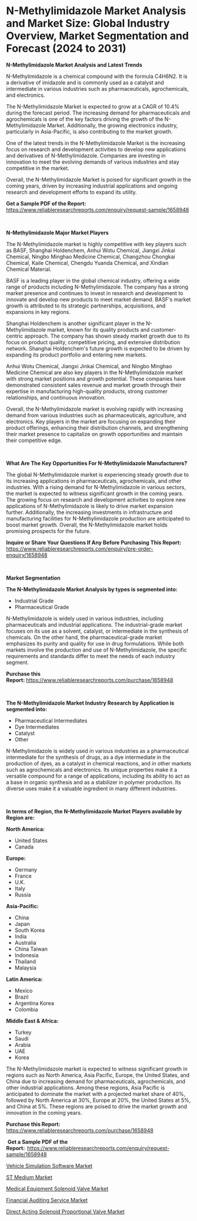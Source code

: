 <p><h1>N-Methylimidazole Market Analysis and Market Size: Global Industry Overview, Market Segmentation and Forecast (2024 to 2031)</h1></p><p><strong>N-Methylimidazole Market Analysis and Latest Trends</strong></p>
<p><p>N-Methylimidazole is a chemical compound with the formula C4H6N2. It is a derivative of imidazole and is commonly used as a catalyst and intermediate in various industries such as pharmaceuticals, agrochemicals, and electronics.</p><p>The N-Methylimidazole Market is expected to grow at a CAGR of 10.4% during the forecast period. The increasing demand for pharmaceuticals and agrochemicals is one of the key factors driving the growth of the N-Methylimidazole Market. Additionally, the growing electronics industry, particularly in Asia-Pacific, is also contributing to the market growth.</p><p>One of the latest trends in the N-Methylimidazole Market is the increasing focus on research and development activities to develop new applications and derivatives of N-Methylimidazole. Companies are investing in innovation to meet the evolving demands of various industries and stay competitive in the market.</p><p>Overall, the N-Methylimidazole Market is poised for significant growth in the coming years, driven by increasing industrial applications and ongoing research and development efforts to expand its utility.</p></p>
<p><strong>Get a Sample PDF of the Report:&nbsp;</strong> <a href="https://www.reliableresearchreports.com/enquiry/request-sample/1658948">https://www.reliableresearchreports.com/enquiry/request-sample/1658948</a></p>
<p>&nbsp;</p>
<p><strong>N-Methylimidazole Major Market Players</strong></p>
<p><p>The N-Methylimidazole market is highly competitive with key players such as BASF, Shanghai Holdenchem, Anhui Wotu Chemical, Jiangxi Jinkai Chemical, Ningbo Minghao Medicine Chemical, Changzhou Chongkai Chemical, Kaile Chemical, Chengdu Yuanda Chemical, and Xindian Chemical Material.</p><p>BASF is a leading player in the global chemical industry, offering a wide range of products including N-Methylimidazole. The company has a strong market presence and continues to invest in research and development to innovate and develop new products to meet market demand. BASF's market growth is attributed to its strategic partnerships, acquisitions, and expansions in key regions.</p><p>Shanghai Holdenchem is another significant player in the N-Methylimidazole market, known for its quality products and customer-centric approach. The company has shown steady market growth due to its focus on product quality, competitive pricing, and extensive distribution network. Shanghai Holdenchem's future growth is expected to be driven by expanding its product portfolio and entering new markets.</p><p>Anhui Wotu Chemical, Jiangxi Jinkai Chemical, and Ningbo Minghao Medicine Chemical are also key players in the N-Methylimidazole market with strong market positions and growth potential. These companies have demonstrated consistent sales revenue and market growth through their expertise in manufacturing high-quality products, strong customer relationships, and continuous innovation.</p><p>Overall, the N-Methylimidazole market is evolving rapidly with increasing demand from various industries such as pharmaceuticals, agriculture, and electronics. Key players in the market are focusing on expanding their product offerings, enhancing their distribution channels, and strengthening their market presence to capitalize on growth opportunities and maintain their competitive edge.</p></p>
<p>&nbsp;</p>
<p><strong>What Are The Key Opportunities For N-Methylimidazole Manufacturers?</strong></p>
<p><p>The global N-Methylimidazole market is experiencing steady growth due to its increasing applications in pharmaceuticals, agrochemicals, and other industries. With a rising demand for N-Methylimidazole in various sectors, the market is expected to witness significant growth in the coming years. The growing focus on research and development activities to explore new applications of N-Methylimidazole is likely to drive market expansion further. Additionally, the increasing investments in infrastructure and manufacturing facilities for N-Methylimidazole production are anticipated to boost market growth. Overall, the N-Methylimidazole market holds promising prospects for the future.</p></p>
<p><strong>Inquire or Share Your Questions If Any Before Purchasing This Report:</strong> <a href="https://www.reliableresearchreports.com/enquiry/pre-order-enquiry/1658948">https://www.reliableresearchreports.com/enquiry/pre-order-enquiry/1658948</a></p>
<p>&nbsp;</p>
<p><strong>Market Segmentation</strong></p>
<p><strong>The N-Methylimidazole Market Analysis by types is segmented into:</strong></p>
<p><ul><li>Industrial Grade</li><li>Pharmaceutical Grade</li></ul></p>
<p><p>N-Methylimidazole is widely used in various industries, including pharmaceuticals and industrial applications. The industrial-grade market focuses on its use as a solvent, catalyst, or intermediate in the synthesis of chemicals. On the other hand, the pharmaceutical-grade market emphasizes its purity and quality for use in drug formulations. While both markets involve the production and use of N-Methylimidazole, the specific requirements and standards differ to meet the needs of each industry segment.</p></p>
<p><strong>Purchase this Report:&nbsp;</strong><a href="https://www.reliableresearchreports.com/purchase/1658948">https://www.reliableresearchreports.com/purchase/1658948</a></p>
<p>&nbsp;</p>
<p><strong>The N-Methylimidazole Market Industry Research by Application is segmented into:</strong></p>
<p><ul><li>Pharmaceutical Intermediates</li><li>Dye Intermediates</li><li>Catalyst</li><li>Other</li></ul></p>
<p><p>N-Methylimidazole is widely used in various industries as a pharmaceutical intermediate for the synthesis of drugs, as a dye intermediate in the production of dyes, as a catalyst in chemical reactions, and in other markets such as agrochemicals and electronics. Its unique properties make it a versatile compound for a range of applications, including its ability to act as a base in organic synthesis and as a stabilizer in polymer production. Its diverse uses make it a valuable ingredient in many different industries.</p></p>
<p>&nbsp;</p>
<p><strong>In terms of Region, the N-Methylimidazole Market Players available by Region are:</strong></p>
<p>
    <p> <strong> North America: </strong>
        <ul>
            <li>United States</li>
            <li>Canada</li>
        </ul>
        </p> 
    <p> <strong> Europe: </strong>
        <ul>
            <li>Germany</li>
            <li>France</li>
            <li>U.K.</li>
            <li>Italy</li>
            <li>Russia</li>
        </ul>
        </p> 
    <p> <strong> Asia-Pacific: </strong>
        <ul>
            <li>China</li>
            <li>Japan</li>
            <li>South Korea</li>
            <li>India</li>
            <li>Australia</li>
            <li>China Taiwan</li>
            <li>Indonesia</li>
            <li>Thailand</li>
            <li>Malaysia</li>
        </ul>
        </p> 
    <p> <strong> Latin America: </strong>
        <ul>
            <li>Mexico</li>
            <li>Brazil</li>
            <li>Argentina Korea</li>
            <li>Colombia</li>
        </ul>
        </p> 
    <p> <strong> Middle East & Africa: </strong>
        <ul>
            <li>Turkey</li>
            <li>Saudi</li>
            <li>Arabia</li>
            <li>UAE</li>
            <li>Korea</li>
        </ul>
    </p>
    </p>
<p><p>The N-Methylimidazole market is expected to witness significant growth in regions such as North America, Asia Pacific, Europe, the United States, and China due to increasing demand for pharmaceuticals, agrochemicals, and other industrial applications. Among these regions, Asia Pacific is anticipated to dominate the market with a projected market share of 40%, followed by North America at 30%, Europe at 20%, the United States at 5%, and China at 5%. These regions are poised to drive the market growth and innovation in the coming years.</p></p>
<p><strong>Purchase this Report: </strong><a href="https://www.reliableresearchreports.com/purchase/1658948">https://www.reliableresearchreports.com/purchase/1658948</a></p>
<p>&nbsp;<strong>Get a Sample PDF of the Report:&nbsp;&nbsp;</strong><a href="https://www.reliableresearchreports.com/enquiry/request-sample/1658948">https://www.reliableresearchreports.com/enquiry/request-sample/1658948</a></p>
<p><strong></strong></p>
<p><p><a href="https://medium.com/@raymondgray765/vehicle-simulation-software-market-analysis-and-sze-forecasted-for-period-from-2024-to-2031-5a1e91b183f4">Vehicle Simulation Software Market</a></p><p><a href="https://github.com/angelajermaine/Market-Research-Report-List-2/blob/main/st-medium-market.md">ST Medium Market</a></p><p><a href="https://issuu.com/reportprime-2/docs/medical-equipment-solenoid-valve-market-size-2030.">Medical Equipment Solenoid Valve Market</a></p><p><a href="https://github.com/beatblasta/Market-Research-Report-List-2/blob/main/financial-auditing-service-market.md">Financial Auditing Service Market</a></p><p><a href="https://issuu.com/reportprime-2/docs/direct-acting-solenoid-proportional-valve-market-s">Direct Acting Solenoid Proportional Valve Market</a></p></p>